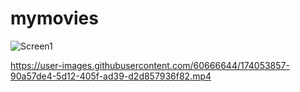 # mymovies

![Screen1](https://user-images.githubusercontent.com/60666644/174045633-c03abc29-0a4d-473c-a6ad-659a92f392f4.png)





https://user-images.githubusercontent.com/60666644/174053857-90a57de4-5d12-405f-ad39-d2d857936f82.mp4

